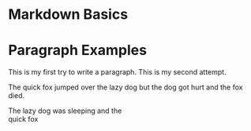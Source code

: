 # Markdown Basics

# Paragraph Examples
This is my first try to write a paragraph.
This is my second attempt.

The quick fox jumped over the lazy dog
but the dog got hurt
and the fox died.

The lazy dog was sleeping and the  
quick fox 
<!--stackedit_data:
eyJoaXN0b3J5IjpbLTM2OTYxNDE2MiwxMjc4NjkyOTQxXX0=
-->